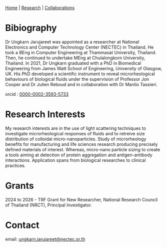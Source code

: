 

[Home](./) | [Research](./research.html) | [Collaborations](./collaboration.html)

# Bibiography

Dr Ungkarn Jarujareet was appointed as a researcher at National Electronics and Computer Technology Center (NECTEC) in Thailand. He took a BEng in Computer Engineering at Thammasat University, Thailand. Then, he continued to undertake MEng at Chulalongkorn University, Thailand. In 2021, Dr Ungkarn graduated with a PhD in Biomedical Engineering from James Watt School of Engineering, University of Glasgow, UK. His PhD developed a scientific instrument to reveal microrheological behaviours of biological fluids under the supervision of Professor Jon Cooper and Dr Julien Reboud and in collaboration with Dr Manlio Tassieri.

orcid : <a href="https://orcid.org/0000-0002-3593-5733"> 0000-0002-3593-5733 </a>

# Research Interests
My research interests are in the use of light scattering techniques to investigate microrheological responses of fluids and to retreive size distribution of colloidal micro-nanoparticles. Study of microrheology benefits for manufacturing and life sciences research producing precisely defined materials of interest. Whereas, micro-nano particle sizing to create a tools aiming at detection of protein aggregation and antigen-antibody interactions. Application spans from biological researches to clinical practices.

# Grants
2024 to 2026 - TRF Grant for New Researcher, National Research Council of Thailand (NRCT), Principal Investigator.

# Contact
email: ungkarn.jarujareet@nectec.or.th


<script type="text/javascript">
    (function(c,l,a,r,i,t,y){
        c[a]=c[a]||function(){(c[a].q=c[a].q||[]).push(arguments)};
        t=l.createElement(r);t.async=1;t.src="https://www.clarity.ms/tag/"+i;
        y=l.getElementsByTagName(r)[0];y.parentNode.insertBefore(t,y);
    })(window, document, "clarity", "script", "oj8anadm7t");
</script>






